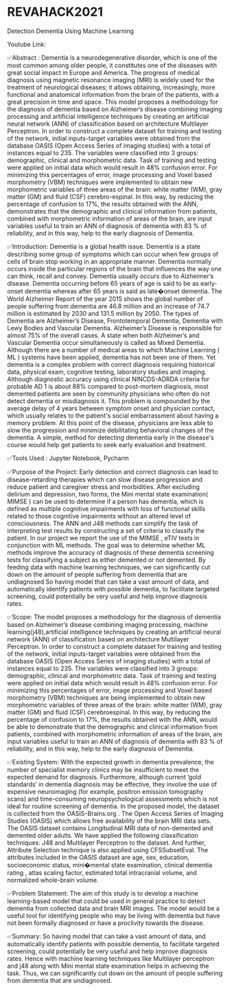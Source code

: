 # REVAHACK2021
Detection Dementia Using Machine Learning

Youtube Link:

✅Abstract : Dementia is a neurodegenerative disorder, which is one of the most common among older people, it constitutes one of the diseases with great social impact in Europe and America. The progress of medical diagnosis using magnetic resonance imaging (MRI) is widely used for the treatment of neurological diseases; it allows obtaining, increasingly, more functional and anatomical information from the brain of the patients, with a great precision in time and space. This model proposes a methodology for the diagnosis of dementia based on Alzheimer’s disease combining imaging processing and artificial intelligence techniques by creating an artificial neural network (ANN) of classification based on architecture Multilayer Perceptron. In order to construct a complete dataset for training and testing of the network, initial inputs-target variables were obtained from the database OASIS (Open Access Series of imaging studies) with a total of instances equal to 235. The variables were classified into 3 groups: demographic, clinical and morphometric data. Task of training and testing were applied on initial data which would result in 48% confusion error. For minimizing this percentages of error, image processing and Voxel based morphometry (VBM) techniques were implemented to obtain new morphometric variables of three areas of the brain: white matter (WM), gray matter (GM) and fluid (CSF) cerebro-espinal. In this way, by reducing the percentage of confusion to 17%, the results obtained with the ANN, demonstrates that the demographic and clinical information from patients, combined with morphometric information of areas of the brain, are input variables useful to train an ANN of diagnosis of dementia with 83 % of reliability, and in this way, help to the early diagnosis of Dementia.

✅Introduction: Dementia is a global health issue. Dementia is a state describing some group of symptoms which can occur when few groups of cells of brain stop working in an appropriate manner. Dementia normally occurs inside the particular regions of the brain that influences the way one can think, recall and convey. Dementia usually occurs due to Alzheimer’s disease. Dementia occurring before 65 years of age is said to be as early-onset dementia whereas after 65 years is said as late�onset dementia. The World Alzheimer Report of the year 2015 shows the global number of people suffering from dementia are 46.8 million and an increase of 74.7 million is estimated by 2030 and 131.5 million by 2050. The types of Dementia are Alzheimer’s Disease, Frontotemporal Dementia, Dementia with Lewy Bodies and Vascular Dementia. Alzheimer’s Disease is responsible for almost 75% of the overall cases. A state when both Alzheimer’s and Vascular Dementia occur simultaneously is called as Mixed Dementia. Although there are a number of medical areas to which Machine Learning ( ML ) systems have been applied, dementia has not been one of them. Yet dementia is a complex problem with correct diagnosis requiring historical data, physical exam, cognitive testing, laboratory studies and imaging. Although diagnostic accuracy using clinical NINCDS-ADRDA criteria for probable AD 1 is about 88% compared to post-mortem diagnosis, most demented patients are seen by community physicians who often do not detect dementia or misdiagnosis it. This problem is compounded by the average delay of 4 years between symptom onset and physician contact, which usually relates to the patient's social embarrassment about having a memory problem. At this point of the disease, physicians are less able to slow the progression and minimize debilitating behavioral changes of the dementia. A simple, method for detecting dementia early in the disease's course would help get patients to seek early evaluation and treatment.

✅Tools Used : Jupyter Notebook, Pycharm

✅Purpose of the Project: Early detection and correct diagnosis can lead to disease-retarding therapies which can slow disease progression and reduce patient and caregiver stress and morbidities. After excluding delirium and depression, two forms, the Mini mental state examination( MIMSE ) can be used to determine if a person has dementia, which is defined as multiple cognitive impairments with loss of functional skills related to those cognitive impairments without an altered level of consciousness. The ANN and J48 methods can simplify the task of interpreting test results by constructing a set of criteria to classify the patient. In our project we report the use of the MIMSE , eTIV tests in conjunction with ML methods. The goal was to determine whether ML methods improve the accuracy of diagnosis of these dementia screening tests for classifying a subject as either demented or not demented. By feeding data with machine learning techniques, we can significantly cut down on the amount of people suffering from dementia that are undiagnosed So having model that can take a vast amount of data, and automatically identify patients with possible dementia, to facilitate targeted screening, could potentially be very useful and help improve diagnosis rates.

✅Scope: The model proposes a methodology for the diagnosis of dementia based on Alzheimer’s disease combining imaging processing, machine learning(j48),artificial intelligence techniques by creating an artificial neural network (ANN) of classification based on architecture Multilayer Perceptron. In order to construct a complete dataset for training and testing of the network, initial inputs-target variables were obtained from the database OASIS (Open Access Series of imaging studies) with a total of instances equal to 235. The variables were classified into 3 groups: demographic, clinical and morphometric data. Task of training and testing were applied on initial data which would result in 48% confusion error. For minimizing this percentages of error, image processing and Voxel based morphometry (VBM) techniques are being implemented to obtain new morphometric variables of three areas of the brain: white matter (WM), gray matter (GM) and fluid (CSF) cerebroespinal. In this way, by reducing the percentage of confusion to 17%, the results obtained with the ANN, would be able to demonstrate that the demographic and clinical information from patients, combined with morphometric information of areas of the brain, are input variables useful to train an ANN of diagnosis of dementia with 83 % of reliability, and in this way, help to the early diagnosis of Dementia.

✅Existing System: With the expected growth in dementia prevalence, the number of specialist memory clinics may be insufficient to meet the expected demand for diagnosis. Furthermore, although current ’gold standards’ in dementia diagnosis may be effective, they involve the use of expensive neuroimaging (for example, positron emission tomography scans) and time-consuming neuropsychological assessments which is not ideal for routine screening of dementia. In the proposed model, the dataset is collected from the OASIS-Brains.org . The Open Access Series of Imaging Studies (OASIS) which allows free availability of the brain MRI data sets. The OASIS dataset contains Longitudinal MRI data of non-demented and demented older adults. We have applied the following classification techniques: J48 and Multilayer Perceptron to the dataset. And further, Attribute Selection technique is also applied using CFSSubsetEval. The attributes included in the OASIS dataset are age, sex, education, socioeconomic status, mini�mental state examination, clinical dementia rating , atlas scaling factor, estimated total intracranial volume, and normalized whole-brain volume.

✅Problem Statement: The aim of this study is to develop a machine learning-based model that could be used in general practice to detect dementia from collected data and brain MRI images. The model would be a useful tool for identifying people who may be living with dementia but have not been formally diagnosed or have a proclivity towards the disease.

✅Summary: So having model that can take a vast amount of data, and automatically identify patients with possible dementia, to facilitate targeted screening, could potentially be very useful and help improve diagnosis rates. Hence with machine learning techniques like Multilayer perceptron and j48 along with Mini mental state examination helps in achieving the task. Thus, we can significantly cut down on the amount of people suffering from dementia that are undiagnosed.
